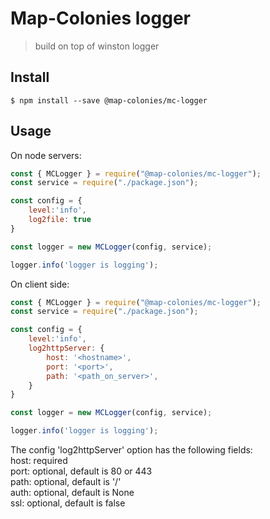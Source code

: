 # Map-Colonies logger
> build on top of winston logger
## Install

```
$ npm install --save @map-colonies/mc-logger
```

## Usage

On node servers:
```js
const { MCLogger } = require("@map-colonies/mc-logger");
const service = require("./package.json");

const config = {
    level:'info',
    log2file: true
}

const logger = new MCLogger(config, service);

logger.info('logger is logging');
```

On client side:
```js
const { MCLogger } = require("@map-colonies/mc-logger");
const service = require("./package.json");

const config = {
    level:'info',
    log2httpServer: {
        host: '<hostname>',
        port: '<port>',
        path: '<path_on_server>',
    }
}

const logger = new MCLogger(config, service);

logger.info('logger is logging');
```

The config 'log2httpServer' option has the following fields:\
host: required\
port: optional, default is 80 or 443\
path: optional, default is '/'\
auth: optional, default is None\
ssl: optional, default is false